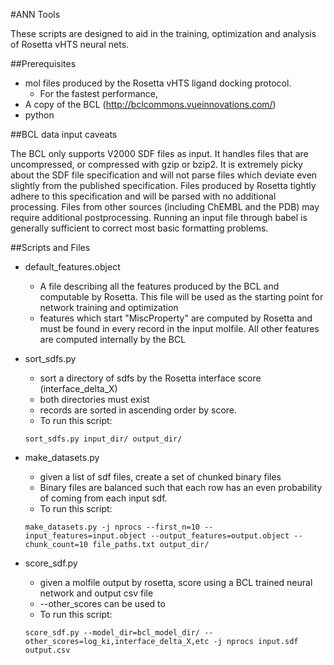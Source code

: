 #ANN Tools


These scripts are designed to aid in the training, optimization and analysis of Rosetta vHTS neural nets. 

##Prerequisites

* mol files produced by the Rosetta vHTS ligand docking protocol.
   * For the fastest performance, 
* A copy of the BCL (http://bclcommons.vueinnovations.com/)
* python

##BCL data input caveats

The BCL only supports V2000 SDF files as input.  It handles files that are uncompressed, or compressed with gzip or bzip2.  It is extremely picky about the SDF file specification and will not parse files which deviate even slightly from the published specification.  Files produced by Rosetta tightly adhere to this specification and will be parsed with no additional processing.  Files from other sources (including ChEMBL and the PDB) may require additional postprocessing.  Running an input file through babel is generally sufficient to correct most basic formatting problems. 

##Scripts and Files

* default_features.object
   * A file describing all the features produced by the BCL and computable by Rosetta.  This file will be used as the starting point for network training and optimization
   * features which start "MiscProperty" are computed by Rosetta and must be found in every record in the input molfile. All other features are computed internally by the BCL
   
* sort_sdfs.py
   * sort a directory of sdfs by the Rosetta interface score (interface_delta_X)
   * both directories must exist
   * records are sorted in ascending order by score. 
   * To run this script:
   
   ```
   sort_sdfs.py input_dir/ output_dir/
   ```

* make_datasets.py
   * given a list of sdf files, create a set of chunked binary files
   * Binary files are balanced such that each row has an even probability of coming from each input sdf.
   * To run this script:
   
   ```
   make_datasets.py -j nprocs --first_n=10 --input_features=input.object --output_features=output.object --chunk_count=10 file_paths.txt output_dir/
   ```
* score_sdf.py
   * given a molfile output by rosetta, score using a BCL trained neural network and output csv file
   * --other_scores can be used to 
   * To run this script:
   
   ```
   score_sdf.py --model_dir=bcl_model_dir/ --other_scores=log_ki,interface_delta_X,etc -j nprocs input.sdf output.csv
   ```